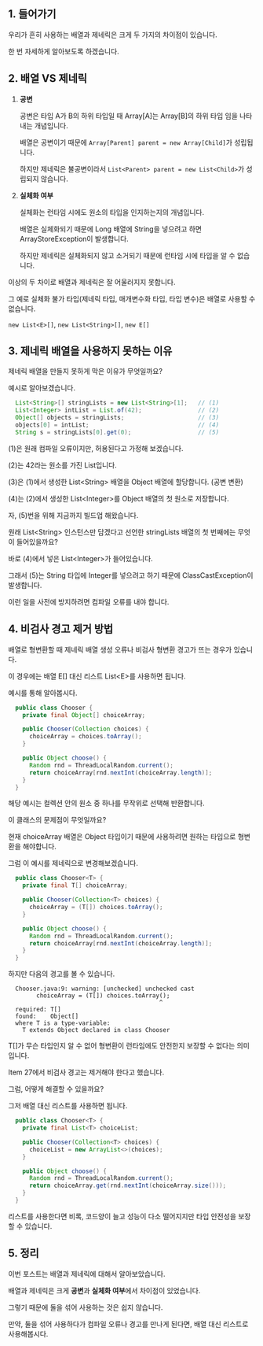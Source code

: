 ## 1. 들어가기

우리가 흔히 사용하는 배열과 제네릭은 크게 두 가지의 차이점이 있습니다.

한 번 자세하게 알아보도록 하겠습니다.

## 2. 배열 VS 제네릭

1. **공변**

   공변은 타입 A가 B의 하위 타입일 때 Array[A]는 Array[B]의 하위 타입 임을 나타내는 개념입니다.

   배열은 공변이기 때문에 `Array[Parent] parent = new Array[Child]`가 성립됩니다.

   하지만 제네릭은 불공변이라서 `List<Parent> parent = new List<Child>`가 성립되지 않습니다.

2. **실체화 여부**

   실체화는 런타임 시에도 원소의 타입을 인지하는지의 개념입니다.

   배열은 실체화되기 때문에 Long 배열에 String을 넣으려고 하면 ArrayStoreException이 발생합니다.

   하지만 제네릭은 실체화되지 않고 소거되기 때문에 런타임 시에 타입을 알 수 없습니다.

이상의 두 차이로 배열과 제네릭은 잘 어울러지지 못합니다.

그 예로 실체화 불가 타입(제네릭 타입, 매개변수화 타입, 타입 변수)은 배열로 사용할 수 없습니다.

`new List<E>[]`, `new List<String>[]`, `new E[]`

## 3. 제네릭 배열을 사용하지 못하는 이유

제네릭 배열을 만들지 못하게 막은 이유가 무엇일까요?

예시로 알아보겠습니다.

```java
  List<String>[] stringLists = new List<String>[1];   // (1)
  List<Integer> intList = List.of(42);                // (2)
  Object[] objects = stringLists;                     // (3)
  objects[0] = intList;                               // (4)
  String s = stringLists[0].get(0);                   // (5)
```

(1)은 원래 컴파일 오류이지만, 허용된다고 가정해 보겠습니다.

(2)는 42라는 원소를 가진 List입니다.

(3)은 (1)에서 생성한 List\<String> 배열을 Object 배열에 할당합니다. (공변 변환)

(4)는 (2)에서 생성한 List\<Integer>를 Object 배열의 첫 원소로 저장합니다.

자, (5)번을 위해 지금까지 빌드업 해왔습니다.

원래 List\<String> 인스턴스만 담겠다고 선언한 stringLists 배열의 첫 번째에는 무엇이 들어있을까요?

바로 (4)에서 넣은 List\<Integer>가 들어있습니다.

그래서 (5)는 String 타입에 Integer를 넣으려고 하기 때문에 ClassCastException이 발생합니다.

이런 일을 사전에 방지하려면 컴파일 오류를 내야 합니다.

## 4. 비검사 경고 제거 방법

배열로 형변환할 때 제네릭 배열 생성 오류나 비검사 형변환 경고가 뜨는 경우가 있습니다.

이 경우에는 배열 E[] 대신 리스트 List\<E>를 사용하면 됩니다.

예시를 통해 알아봅시다.

```java
  public class Chooser {
    private final Object[] choiceArray;

    public Chooser(Collection choices) {
      choiceArray = choices.toArray();
    }

    public Object choose() {
      Random rnd = ThreadLocalRandom.current();
      return choiceArray[rnd.nextInt(choiceArray.length)];
    }
  }
```

해당 예시는 컬렉션 안의 원소 중 하나를 무작위로 선택해 반환합니다.

이 클래스의 문제점이 무엇일까요?

현재 choiceArray 배열은 Object 타입이기 때문에 사용하려면 원하는 타입으로 형변환을 해야합니다.

그럼 이 예시를 제네릭으로 변경해보겠습니다.

```java
  public class Chooser<T> {
    private final T[] choiceArray;

    public Chooser(Collection<T> choices) {
      choiceArray = (T[]) choices.toArray();
    }

    public Object choose() {
      Random rnd = ThreadLocalRandom.current();
      return choiceArray[rnd.nextInt(choiceArray.length)];
    }
  }
```

하지만 다음의 경고를 볼 수 있습니다.

```
  Chooser.java:9: warning: [unchecked] unchecked cast
        choiceArray = (T[]) choices.toArray();
                                           ^
  required: T[]
  found:    Object[]
  where T is a type-variable:
    T extends Object declared in class Chooser
```

T[]가 무슨 타입인지 알 수 없어 형변환이 런타임에도 안전한지 보장할 수 없다는 의미입니다.

Item 27에서 비검사 경고는 제거해야 한다고 했습니다.

그럼, 어떻게 해결할 수 있을까요?

그저 배열 대신 리스트를 사용하면 됩니다.

```java
  public class Chooser<T> {
    private final List<T> choiceList;

    public Chooser(Collection<T> choices) {
      choiceList = new ArrayList<>(choices);
    }

    public Object choose() {
      Random rnd = ThreadLocalRandom.current();
      return choiceArray.get(rnd.nextInt(choiceArray.size()));
    }
  }
```

리스트를 사용한다면 비록, 코드양이 늘고 성능이 다소 떨어지지만 타입 안전성을 보장할 수 있습니다.

## 5. 정리

이번 포스트는 배열과 제네릭에 대해서 알아보았습니다.

배열과 제네릭은 크게 **공변**과 **실체화 여부**에서 차이점이 있었습니다.

그렇기 때문에 둘을 섞어 사용하는 것은 쉽지 않습니다.

만약, 둘을 섞어 사용하다가 컴파일 오류나 경고를 만나게 된다면, 배열 대신 리스트로 사용해봅시다.